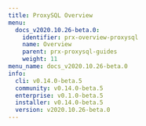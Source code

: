 ```yaml
---
title: ProxySQL Overview
menu:
  docs_v2020.10.26-beta.0:
    identifier: prx-overview-proxysql
    name: Overview
    parent: prx-proxysql-guides
    weight: 11
menu_name: docs_v2020.10.26-beta.0
info:
  cli: v0.14.0-beta.5
  community: v0.14.0-beta.5
  enterprise: v0.1.0-beta.5
  installer: v0.14.0-beta.5
  version: v2020.10.26-beta.0
---
```


